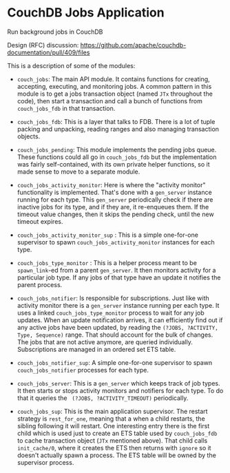 CouchDB Jobs Application
========================

Run background jobs in CouchDB

Design (RFC) discussion: https://github.com/apache/couchdb-documentation/pull/409/files

This is a description of some of the modules:

 * `couch_jobs`: The main API module. It contains functions for creating,
   accepting, executing, and monitoring jobs. A common pattern in this module
   is to get a jobs transaction object (named `JTx` throughout the code), then
   start a transaction and call a bunch of functions from `couch_jobs_fdb` in
   that transaction.

 * `couch_jobs_fdb`: This is a layer that talks to FDB. There is a lot of tuple
   packing and unpacking, reading ranges and also managing transaction objects.

 * `couch_jobs_pending`: This module implements the pending jobs queue. These
   functions could all go in `couch_jobs_fdb` but the implementation was fairly
   self-contained, with its own private helper functions, so it made sense to
   move to a separate module.

 * `couch_jobs_activity_monitor`: Here is where the "activity monitor"
   functionality is implemented. That's done with a `gen_server` instance
   running for each type. This `gen_server` periodically check if there are
   inactive jobs for its type, and if they are, it re-enqueues them. If the
   timeout value changes, then it skips the pending check, until the new
   timeout expires.

 * `couch_jobs_activity_monitor_sup` : This is a simple one-for-one supervisor
   to spawn `couch_jobs_activity_monitor` instances for each type.

 * `couch_jobs_type_monitor` : This is a helper process meant to be
   `spawn_link`-ed from a parent `gen_server`. It then monitors activity for a
   particular job type. If any jobs of that type have an update it notifies the
   parent process.

 * `couch_jobs_notifier`: Is responsible for subscriptions. Just like
   with activity monitor there is a `gen_server` instance running per
   each type. It uses a linked `couch_jobs_type_monitor` process to wait for
   any job updates. When an update notification arrives, it can efficiently
   find out if any active jobs have been updated, by reading the `(?JOBS,
   ?ACTIVITY, Type, Sequence)` range. That should account for the bulk of
   changes. The jobs that are not active anymore, are queried individually.
   Subscriptions are managed in an ordered set ETS table.

 * `couch_jobs_notifier_sup`: A simple one-for-one supervisor to spawn
   `couch_jobs_notifier` processes for each type.

 * `couch_jobs_server`: This is a `gen_server` which keeps track of job
   types. It then starts or stops activity monitors and notifiers for each
   type. To do that it queries the ` (?JOBS, ?ACTIVITY_TIMEOUT)` periodically.

 * `couch_jobs_sup`: This is the main application supervisor. The restart
   strategy is `rest_for_one`, meaning that a when a child restarts, the
   sibling following it will restart. One interesting entry there is the first
   child which is used just to create an ETS table used by `couch_jobs_fdb` to
   cache transaction object (`JTx` mentioned above). That child calls
   `init_cache/0`, where it creates the ETS then returns with `ignore` so it
   doesn't actually spawn a process. The ETS table will be owned by the
   supervisor process.
